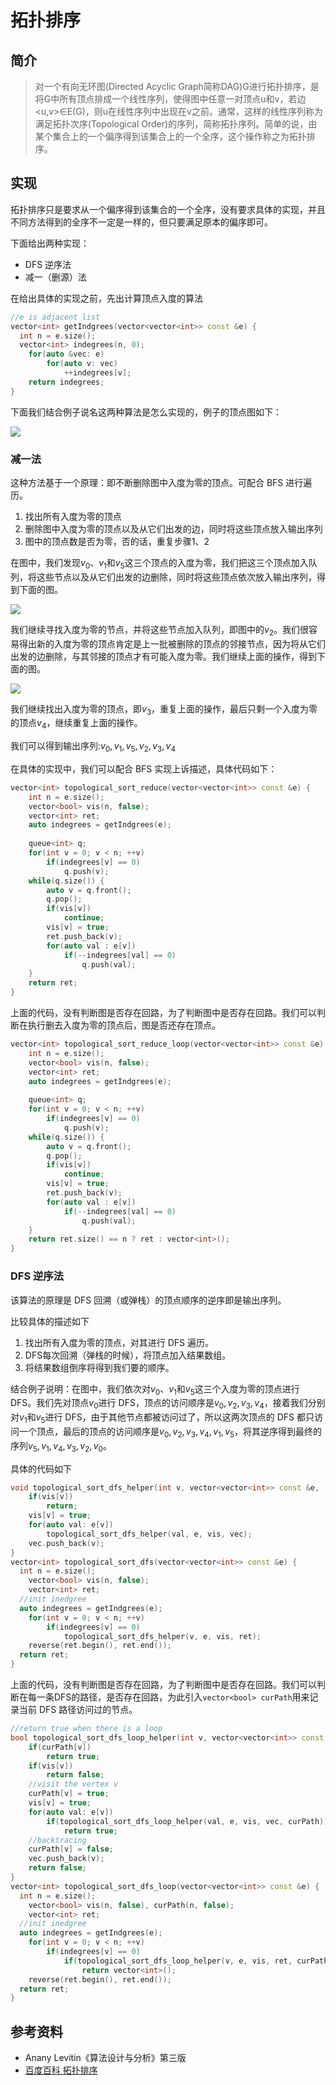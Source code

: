 # 拓扑排序

## 简介
> 对一个有向无环图(Directed Acyclic Graph简称DAG)G进行拓扑排序，是将G中所有顶点排成一个线性序列，使得图中任意一对顶点u和v，若边<u,v>∈E(G)，则u在线性序列中出现在v之前。通常，这样的线性序列称为满足拓扑次序(Topological Order)的序列，简称拓扑序列。简单的说，由某个集合上的一个偏序得到该集合上的一个全序，这个操作称之为拓扑排序。

## 实现

拓扑排序只是要求从一个偏序得到该集合的一个全序，没有要求具体的实现，并且不同方法得到的全序不一定是一样的，但只要满足原本的偏序即可。

下面给出两种实现：

- DFS 逆序法
- 减一（删源）法

在给出具体的实现之前，先出计算顶点入度的算法

```cpp
//e is adjacent list
vector<int> getIndgrees(vector<vector<int>> const &e) {
  int n = e.size();
  vector<int> indegrees(n, 0);
	for(auto &vec: e)
		for(auto v: vec)
			++indegrees[v];
	return indegrees;
}
```

下面我们结合例子说名这两种算法是怎么实现的，例子的顶点图如下：

![](topological/topological-sort-example.drawio)

### 减一法

这种方法基于一个原理：即不断删除图中入度为零的顶点。可配合 BFS 进行遍历。

1. 找出所有入度为零的顶点
2. 删除图中入度为零的顶点以及从它们出发的边，同时将这些顶点放入输出序列
3. 图中的顶点数是否为零，否的话，重复步骤1、2

在图中，我们发现$v_0$、$v_1$和$v_5$这三个顶点的入度为零，我们把这三个顶点加入队列，将这些节点以及从它们出发的边删除，同时将这些顶点依次放入输出序列，得到下面的图。

![](topological/example-reduce-1.drawio)

我们继续寻找入度为零的节点，并将这些节点加入队列，即图中的$v_2$。我们很容易得出新的入度为零的顶点肯定是上一批被删除的顶点的邻接节点，因为将从它们出发的边删除，与其邻接的顶点才有可能入度为零。我们继续上面的操作，得到下面的图。

![](topological/example-reduce-2.drawio)

我们继续找出入度为零的顶点，即$v_3$，重复上面的操作，最后只剩一个入度为零的顶点$v_4$，继续重复上面的操作。

我们可以得到输出序列:$v_0, v_1, v_5, v_2, v_3, v_4$

在具体的实现中，我们可以配合 BFS 实现上诉描述，具体代码如下：

```cpp
vector<int> topological_sort_reduce(vector<vector<int>> const &e) {
	int n = e.size();
	vector<bool> vis(n, false);
	vector<int> ret;
	auto indegrees = getIndgrees(e);
	
	queue<int> q;
	for(int v = 0; v < n; ++v)
		if(indegrees[v] == 0)
			q.push(v);
	while(q.size()) {
		auto v = q.front();
		q.pop();
		if(vis[v])
			continue;
		vis[v] = true;
		ret.push_back(v);
		for(auto val : e[v])
			if(--indegrees[val] == 0)
				q.push(val);
	}
	return ret;
}
```

上面的代码，没有判断图是否存在回路，为了判断图中是否存在回路。我们可以判断在执行删去入度为零的顶点后，图是否还存在顶点。

```cpp
vector<int> topological_sort_reduce_loop(vector<vector<int>> const &e) {
	int n = e.size();
	vector<bool> vis(n, false);
	vector<int> ret;
	auto indegrees = getIndgrees(e);
	
	queue<int> q;
	for(int v = 0; v < n; ++v)
		if(indegrees[v] == 0)
			q.push(v);
	while(q.size()) {
		auto v = q.front();
		q.pop();
		if(vis[v])
			continue;
		vis[v] = true;
		ret.push_back(v);
		for(auto val : e[v])
			if(--indegrees[val] == 0)
				q.push(val);
	}
	return ret.size() == n ? ret : vector<int>();
}
```

### DFS 逆序法

该算法的原理是 DFS 回溯（或弹栈）的顶点顺序的逆序即是输出序列。

比较具体的描述如下

1. 找出所有入度为零的顶点，对其进行 DFS 遍历。
2. DFS每次回溯（弹栈的时候），将顶点加入结果数组。
3. 将结果数组倒序将得到我们要的顺序。

结合例子说明：在图中，我们依次对$v_0$、$v_1$和$v_5$这三个入度为零的顶点进行 DFS。我们先对顶点$v_0$进行 DFS，顶点的访问顺序是$v_0, v_2, v_3, v_4$，接着我们分别对$v_1$和$v_5$进行 DFS，由于其他节点都被访问过了，所以这两次顶点的 DFS 都只访问一个顶点，最后的顶点的访问顺序是$v_0, v_2, v_3, v_4, v_1, v_5$，将其逆序得到最终的序列$v_5, v_1, v_4, v_3, v_2, v_0$。

具体的代码如下

```cpp
void topological_sort_dfs_helper(int v, vector<vector<int>> const &e,  vector<bool> &vis, vector<int> &vec) {
	if(vis[v])
		return;
	vis[v] = true;
	for(auto val: e[v])
		topological_sort_dfs_helper(val, e, vis, vec);
	vec.push_back(v);
}
vector<int> topological_sort_dfs(vector<vector<int>> const &e) {
  int n = e.size();
	vector<bool> vis(n, false);
	vector<int> ret;
  //init inedgree
  auto indegrees = getIndgrees(e);
	for(int v = 0; v < n; ++v)
		if(indegrees[v] == 0)
			topological_sort_dfs_helper(v, e, vis, ret);
	reverse(ret.begin(), ret.end());
  return ret;
}
```

上面的代码，没有判断图是否存在回路，为了判断图中是否存在回路。我们可以判断在每一条DFS的路径，是否存在回路，为此引入`vector<bool> curPath`用来记录当前 DFS 路径访问过的节点。

```cpp
//return true when there is a loop
bool topological_sort_dfs_loop_helper(int v, vector<vector<int>> const &e, vector<bool> &vis, vector<int> &vec, vector<bool> &curPath) {
	if(curPath[v])
		return true;
	if(vis[v])
		return false;
	//visit the vertex v
	curPath[v] = true;
	vis[v] = true;
	for(auto val: e[v])
		if(topological_sort_dfs_loop_helper(val, e, vis, vec, curPath))
			return true;
	//backtracing
	curPath[v] = false;
	vec.push_back(v);
	return false;
}
vector<int> topological_sort_dfs_loop(vector<vector<int>> const &e) {
  int n = e.size();
	vector<bool> vis(n, false), curPath(n, false);
	vector<int> ret;
  //init inedgree
  auto indegrees = getIndgrees(e);
	for(int v = 0; v < n; ++v)
		if(indegrees[v] == 0)
			if(topological_sort_dfs_loop_helper(v, e, vis, ret, curPath))
				return vector<int>();
	reverse(ret.begin(), ret.end());
  return ret;
}
```

## 参考资料

- Anany Levitin《算法设计与分析》第三版
- [百度百科 拓扑排序](https://baike.baidu.com/item/拓扑排序)